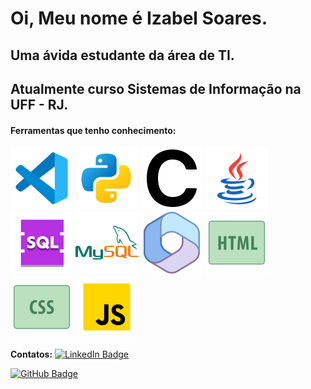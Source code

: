 <h1>Oi, Meu nome é Izabel Soares.</h1>
<h2>Uma ávida estudante da área de TI.</h2>
<h2>Atualmente curso Sistemas de Informação na UFF - RJ.</h2>

<h4>Ferramentas que tenho conhecimento:</h4>

![VSCODE](/images/vscode.png)
![Python](/images//python.png)
![C](/images/c.png)
![Java](/images/java.png)
![SQL](/images/sql.png)
![MySQL](/images//mysql.png)
![Pacote Office 365](/images/office365.png)
![HTML](/images/html.png)
![CSS](/images//css.png)
![JavaScript](/images/javascript.png)

**Contatos:**
[![LinkedIn Badge](https://img.shields.io/badge/LinkedIn-blue?style=for-the-badge&logo=linkedin&logoColor=white)](www.linkedin.com/in/izabel-soares-373b7125b)

[![GitHub Badge](https://img.shields.io/badge/GitHub-black?style=for-the-badge&logo=github&logoColor=white)]((https://github.com/izabel-souza))